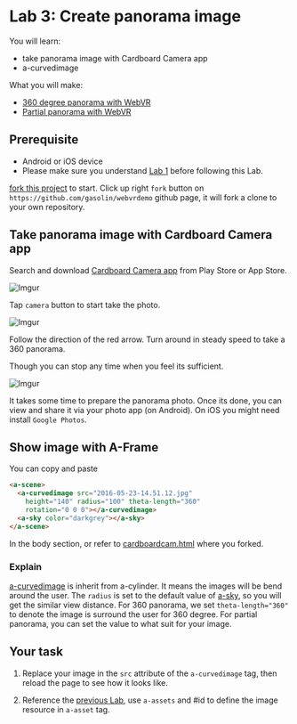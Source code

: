 # Lab 3: Create panorama image

You will learn:
* take panorama image with Cardboard Camera app
* a-curvedimage

What you will make:

* [360 degree panorama with WebVR](http://gasolin.github.io/webvrdemo/cardboardcam)
* [Partial panorama with WebVR](http://gasolin.github.io/webvrdemo/)

## Prerequisite

* Android or iOS device
* Please make sure you understand [Lab 1](LabBase) before following this Lab.

[fork this project](https://github.com/gasolin/webvrdemo) to start. Click up right `fork` button on `https://github.com/gasolin/webvrdemo` github page, it will fork a clone to your own repository.

## Take panorama image with Cardboard Camera app

Search and download [Cardboard Camera app](https://play.google.com/store/apps/details?id=com.google.vr.cyclops) from Play Store or App Store.

![Imgur](http://i.imgur.com/8zSj5qYl.png)

Tap `camera` button to start take the photo.

![Imgur](http://i.imgur.com/qHO5T6Fl.png)

Follow the direction of the red arrow. Turn around in steady speed to take a 360 panorama.

Though you can stop any time when you feel its sufficient.

![Imgur](http://i.imgur.com/QbU8YGZl.png)

It takes some time to prepare the panorama photo. Once its done, you can view and share it via your photo app (on Android). On iOS you might need install `Google Photos`.

## Show image with A-Frame

You can copy and paste

```html
<a-scene>
  <a-curvedimage src="2016-05-23-14.51.12.jpg"
    height="140" radius="100" theta-length="360"
    rotation="0 0 0"></a-curvedimage>
  <a-sky color="darkgrey"></a-sky>
</a-scene>
```

In the body section, or refer to [cardboardcam.html](https://github.com/gasolin/webvrdemo/blob/gh-pages/cardboardcam.html) where you forked.

### Explain

[a-curvedimage](https://aframe.io/docs/primitives/a-curvedimage.html) is inherit from a-cylinder. It means the images will be bend around the user.
The `radius` is set to the default value of [a-sky](https://aframe.io/docs/primitives/a-sky.html#Attributes), so you will get the similar view distance. For 360 panorama, we set `theta-length="360"` to denote the image is surround the user for 360 degree. For partial panorama, you can set the value to what suit for your image.

## Your task

1. Replace your image in the `src` attribute of the `a-curvedimage` tag, then reload the page to see how it looks like.

2. Reference the [previous Lab](Lab360Image), use `a-assets` and #id to define the image resource in `a-asset` tag.

